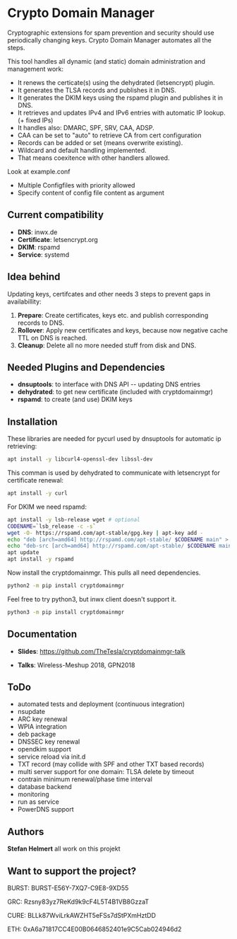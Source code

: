 # Crypto Domain Manager

Cryptographic extensions for spam prevention and security should use periodically changing keys. Crypto Domain Manager automates all the steps.

This tool handles all dynamic (and static) domain administration and management work:

* It renews the certicate(s) using the dehydrated (letsencrypt) plugin.
* It generates the TLSA records and publishes it in DNS.
* It generates the DKIM keys using the rspamd plugin and publishes it in DNS.
* It retrieves and updates IPv4 and IPv6 entries with automatic IP lookup. (+ fixed IPs)
* It handles also: DMARC, SPF, SRV, CAA, ADSP.
* CAA can be set to "auto" to retrieve CA from cert configuration
* Records can be added or set (means overwrite existing).
* Wildcard and default handling implemented.
* That means coexitence with other handlers allowed.

Look at example.conf

* Multiple Configfiles with priority allowed
* Specify content of config file content as argument

## Current compatibility

* **DNS**: inwx.de
* **Certificate**: letsencrypt.org
* **DKIM**: rspamd
* **Service**: systemd

## Idea behind

Updating keys, certifcates and other needs 3 steps to prevent gaps in availabillity:

1. **Prepare**: Create certificates, keys etc. and publish corresponding records to DNS.
2. **Rollover**: Apply new certificates and keys, because now negative cache TTL on DNS is reached.
3. **Cleanup**: Delete all no more needed stuff from disk and DNS.

## Needed Plugins and Dependencies

* **dnsuptools**: to interface with DNS API -- updating DNS entries
* **dehydrated**: to get new certificate (included with cryptdomainmgr)
* **rspamd**: to create (and use) DKIM keys



## Installation

These libraries are needed for pycurl used by dnsuptools for automatic ip retrieving:
```bash
apt install -y libcurl4-openssl-dev libssl-dev
```
This comman is used by dehydrated to communicate with letsencrypt for certificate renewal:
```bash
apt install -y curl
```
For DKIM we need rspamd:
```bash
apt install -y lsb-release wget # optional
CODENAME=`lsb_release -c -s`
wget -O- https://rspamd.com/apt-stable/gpg.key | apt-key add -
echo "deb [arch=amd64] http://rspamd.com/apt-stable/ $CODENAME main" > /etc/apt/sources.list.d/rspamd.list
echo "deb-src [arch=amd64] http://rspamd.com/apt-stable/ $CODENAME main" >> /etc/apt/sources.list.d/rspamd.list
apt update
apt install -y rspamd
```
Now install the cryptdomainmgr. This pulls all need dependencies.
```bash
python2 -m pip install cryptdomainmgr
```
Feel free to try python3, but inwx client doesn't support it.
```bash
python3 -m pip install cryptdomainmgr
```

## Documentation

* **Slides**: https://github.com/TheTesla/cryptdomainmgr-talk

* **Talks**: Wireless-Meshup 2018, GPN2018

## ToDo

* automated tests and deployment (continuous integration)
* nsupdate
* ARC key renewal
* WPIA integration
* deb package
* DNSSEC key renewal
* opendkim support
* service reload via init.d
* TXT record (may collide with SPF and other TXT based records)
* multi server support for one domain: TLSA delete by timeout
* contrain minimum renewal/phase time interval
* database backend
* monitoring
* run as service
* PowerDNS support

## Authors

**Stefan Helmert** all work on this projekt

## Want to support the project?

BURST: BURST-E56Y-7XQ7-C9E8-9XD55

GRC: Rzsny83yz7ReKd9k9cF4L5T4B1VB8GzzaT

CURE: BLLk87WviLrkAWZHT5eFSs7dStPXmHztDD

ETH: 0xA6a71817CC4E00B0646852401e9C5Cab024946d2

